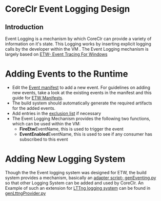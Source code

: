 # CoreClr Event Logging Design

## Introduction

Event Logging is a mechanism by which CoreClr can provide a variety of information on it's state. This Logging works by inserting explicit logging calls by the developer within the VM . The Event Logging mechanism is largely based on [ETW- Event Tracing For Windows](https://msdn.microsoft.com/en-us/library/windows/desktop/bb968803(v=vs.85).aspx)

# Adding Events to the Runtime

- Edit the [Event manifest](../../src/coreclr/src/vm/ClrEtwAll.man) to add a new event. For guidelines on adding new events, take a  look at the existing events in the manifest and this guide for [ETW Manifests](https://msdn.microsoft.com/en-us/library/dd996930%28v=vs.85%29.aspx?f=255&MSPPError=-2147217396).
- The build system should automatically generate the required artifacts for the added events.
- Add entries in the [exclusion list](../../src/coreclr/src/vm/ClrEtwAllMeta.lst) if necessary
- The Event Logging Mechanism provides the following two functions, which can be used within the VM:
	- **FireEtw**EventName, this is used to trigger the event
	- **EventEnabled**EventName, this is used to see if any consumer has subscribed to this event


# Adding New Logging System

Though the the Event logging system was designed for ETW, the build system provides a mechanism, basically an [adapter script- genEventing.py](../../src/coreclr/src/scripts/genEventing.py) so that other Logging System can be added and used by CoreClr. An Example of such an extension for [LTTng logging system](https://lttng.org/) can be found in [genLttngProvider.py](../../src/coreclr/src/scripts/genLttngProvider.py )
